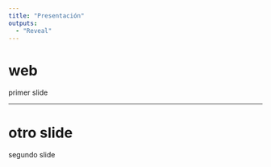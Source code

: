 ```yaml
---
title: "Presentación"
outputs:
  - "Reveal"
---
```


# web

primer slide

---

# otro slide

segundo slide
